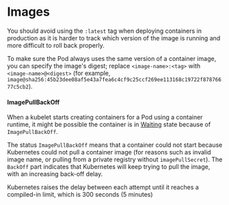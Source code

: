 # Images

You should avoid using the `:latest` tag when deploying containers in production as it is harder to track which version of the image is running and more difficult to roll back properly.



To make sure the Pod always uses the same version of a container image, you can specify the image's digest; replace `<image-name>:<tag>` with `<image-name>@<digest>` (for example, `image@sha256:45b23dee08af5e43a7fea6c4cf9c25ccf269ee113168c19722f87876677c5cb2`).

#### ImagePullBackOff <a href="#imagepullbackoff" id="imagepullbackoff"></a>

When a kubelet starts creating containers for a Pod using a container runtime, it might be possible the container is in [Waiting](https://kubernetes.io/docs/concepts/workloads/pods/pod-lifecycle/#container-state-waiting) state because of `ImagePullBackOff`.

The status `ImagePullBackOff` means that a container could not start because Kubernetes could not pull a container image (for reasons such as invalid image name, or pulling from a private registry without `imagePullSecret`). The `BackOff` part indicates that Kubernetes will keep trying to pull the image, with an increasing back-off delay.

Kubernetes raises the delay between each attempt until it reaches a compiled-in limit, which is 300 seconds (5 minutes)



